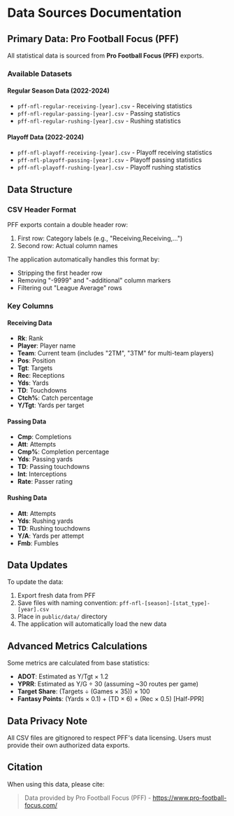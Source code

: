 # Data Sources Documentation

## Primary Data: Pro Football Focus (PFF)

All statistical data is sourced from **Pro Football Focus (PFF)** exports.

### Available Datasets

#### Regular Season Data (2022-2024)
- `pff-nfl-regular-receiving-[year].csv` - Receiving statistics
- `pff-nfl-regular-passing-[year].csv` - Passing statistics  
- `pff-nfl-regular-rushing-[year].csv` - Rushing statistics

#### Playoff Data (2022-2024)
- `pff-nfl-playoff-receiving-[year].csv` - Playoff receiving statistics
- `pff-nfl-playoff-passing-[year].csv` - Playoff passing statistics
- `pff-nfl-playoff-rushing-[year].csv` - Playoff rushing statistics

## Data Structure

### CSV Header Format
PFF exports contain a double header row:
1. First row: Category labels (e.g., "Receiving,Receiving,...")
2. Second row: Actual column names

The application automatically handles this format by:
- Stripping the first header row
- Removing "-9999" and "-additional" column markers
- Filtering out "League Average" rows

### Key Columns

#### Receiving Data
- **Rk**: Rank
- **Player**: Player name
- **Team**: Current team (includes "2TM", "3TM" for multi-team players)
- **Pos**: Position
- **Tgt**: Targets
- **Rec**: Receptions
- **Yds**: Yards
- **TD**: Touchdowns
- **Ctch%**: Catch percentage
- **Y/Tgt**: Yards per target

#### Passing Data
- **Cmp**: Completions
- **Att**: Attempts
- **Cmp%**: Completion percentage
- **Yds**: Passing yards
- **TD**: Passing touchdowns
- **Int**: Interceptions
- **Rate**: Passer rating

#### Rushing Data
- **Att**: Attempts
- **Yds**: Rushing yards
- **TD**: Rushing touchdowns
- **Y/A**: Yards per attempt
- **Fmb**: Fumbles

## Data Updates

To update the data:
1. Export fresh data from PFF
2. Save files with naming convention: `pff-nfl-[season]-[stat_type]-[year].csv`
3. Place in `public/data/` directory
4. The application will automatically load the new data

## Advanced Metrics Calculations

Some metrics are calculated from base statistics:
- **ADOT**: Estimated as Y/Tgt × 1.2
- **YPRR**: Estimated as Y/G ÷ 30 (assuming ~30 routes per game)
- **Target Share**: (Targets ÷ (Games × 35)) × 100
- **Fantasy Points**: (Yards × 0.1) + (TD × 6) + (Rec × 0.5) [Half-PPR]

## Data Privacy Note

All CSV files are gitignored to respect PFF's data licensing. Users must provide their own authorized data exports.

## Citation

When using this data, please cite:
> Data provided by Pro Football Focus (PFF) - https://www.pro-football-focus.com/